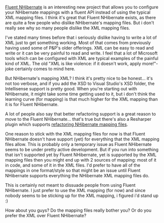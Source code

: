 <a href="http://code.google.com/p/fluent-nhibernate/">Fluent NHibernate</a> is an interesting new project that allows you to configure your NHibernate mappings with a fluent API instead of using the typical XML mapping files. I think it's great that Fluent NHibernate exists, as there are quite a few people who dislike NHibernate's mapping files.  But i don't really see why so many people dislike the XML mapping files.

I've stated many times before that i seriously dislike having to write a lot of XML just to get something working.  Most of that comes from previously having used some of P&P's older offerings.  XML can be easy to read and write or it can be very painful to read and write.  I feel that a lot of Microsoft tools which can be configured with XML are typical examples of the painful kind of XML.  The old "XML is like violence: if it doesn't work, apply more!"-joke certainly comes to mind here.

But NHibernate's mapping XML? I think it's pretty nice to be honest... it's not too verbose, and if you add the XSD to Visual Studio's XSD folder, the Intellisense support is pretty good.  When you're starting out with NHibernate, it might take some time getting used to it, but i don't think the learning curve (for mapping) is that much higher for the XML mapping than it is for Fluent NHibernate.

A lot of people also say that better refactoring support is a great reason to move to the Fluent NHibernate... that's true but there's also a Resharper plugin which supports <a href="http://nhplugin.lieser-online.de/">refactoring NHibernate mapping files</a>.

One reason to stick with the XML mapping files for now is that Fluent NHibernate doesn't have support (yet) for everything that the XML mapping files allow. This is probably only a temporary issue as Fluent NHibernate seems to be under pretty active development.  But if you run into something that isn't supported yet by Fluent NHibernate, yet is supported by the XML mapping files then you might end up with 2 sources of mapping: most of it in code, and some of it in the XML files.  I'd prefer to have all of the mappings in one format/style so that might be an issue until Fluent NHibernate supports everything the NHibernate XML mapping files do.

This is certainly not meant to dissuade people from using Fluent NHibernate.  I just prefer to use the XML mapping (for now) and since nobody seems to be sticking up for the XML mapping, i figured i'd stand up :)

How about you guys? Do the mapping files really bother you? Or do you prefer the XML over Fluent NHibernate?